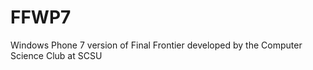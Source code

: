 FFWP7
=====

Windows Phone 7 version of Final Frontier developed by the Computer Science Club at SCSU